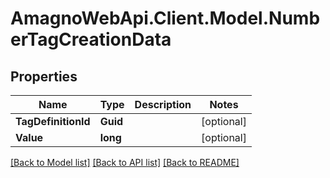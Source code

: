 
# AmagnoWebApi.Client.Model.NumberTagCreationData

## Properties

Name | Type | Description | Notes
------------ | ------------- | ------------- | -------------
**TagDefinitionId** | **Guid** |  | [optional] 
**Value** | **long** |  | [optional] 

[[Back to Model list]](../README.md#documentation-for-models)
[[Back to API list]](../README.md#documentation-for-api-endpoints)
[[Back to README]](../README.md)

